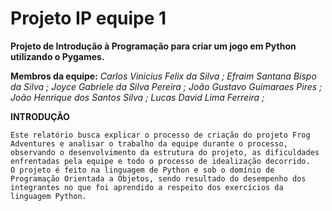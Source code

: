 # Projeto IP equipe 1
**Projeto de Introdução à Programação para criar um jogo em Python utilizando o Pygames.**

**Membros da equipe:** *Carlos Vinicius Felix da Silva <cvfs>; Efraim Santana Bispo da Silva <esbs>; Joyce Gabriele da Silva Pereira <jgsp3>; João Gustavo Guimaraes Pires <jggp>; João Henrique dos Santos Silva <jhss2>; Lucas David Lima Ferreira <ldlf>;*


**INTRODUÇÃO**

	Este relatório busca explicar o processo de criação do projeto Frog Adventures e analisar o trabalho da equipe durante o processo, observando o desenvolvimento da estrutura do projeto, as dificuldades enfrentadas pela equipe e todo o processo de idealização decorrido.
	O projeto é feito na linguagem de Python e sob o domínio de Programação Orientada a Objetos, sendo resultado do desempenho dos integrantes no que foi aprendido a respeito dos exercícios da linguagem Python.
